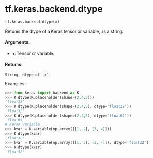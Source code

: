 <div itemscope itemtype="http://developers.google.com/ReferenceObject">
<meta itemprop="name" content="tf.keras.backend.dtype" />
<meta itemprop="path" content="Stable" />
</div>

# tf.keras.backend.dtype

``` python
tf.keras.backend.dtype(x)
```

Returns the dtype of a Keras tensor or variable, as a string.

#### Arguments:

* <b>`x`</b>: Tensor or variable.


#### Returns:

    String, dtype of `x`.

Examples:
```python
>>> from keras import backend as K
>>> K.dtype(K.placeholder(shape=(2,4,5)))
'float32'
>>> K.dtype(K.placeholder(shape=(2,4,5), dtype='float32'))
'float32'
>>> K.dtype(K.placeholder(shape=(2,4,5), dtype='float64'))
'float64'
# Keras variable
>>> kvar = K.variable(np.array([[1, 2], [3, 4]]))
>>> K.dtype(kvar)
'float32'
>>> kvar = K.variable(np.array([[1, 2], [3, 4]]), dtype='float32')
>>> K.dtype(kvar)
'float32'
```